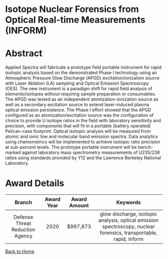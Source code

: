 
Isotope Nuclear Forensics from Optical Real-time Measurements (INFORM)
======================================================================

# Abstract


Applied Spectra will fabricate a prototype field portable instrument for rapid isotopic analysis based on the demonstrated Phase I technology using an Atmospheric Pressure Glow Discharge (APGD) excitation/ionization source with Laser Ablation (LA) sampling and Optical Emission Spectroscopy (OES). The new instrument is a paradigm shift for rapid field analysis of elements/isotopes without requiring sample preparation or consumables. The APGD was tested as an independent atomization-ionization source as well as a secondary excitation source to extend laser-induced plasma optical emission persistence. The Phase I effort showed that the APGD configured as an atomization/excitation source was the configuration of choice to provide U isotope ratios in the field with laboratory sensitivity and precision, with components that will fit in a portable (battery operated) Pelican-case footprint. Optical isotopic analysis will be measured from atomic and ionic line and molecular band emission spectra. Data analytics using chemometrics will be implemented to achieve isotopic ratio precision at sub-percent levels. The prototype portable instrument will be bench-marked against laboratory mass spectrometry measurements of U235/238 ratios using standards provided by Y12 and the Lawrence Berkeley National Laboratory.  

# Award Details

|Branch|Award Year|Award Amount|Keywords|
| :---: | :---: | :---: | :---: |
|Defense Threat Reduction Agency|2020|$997,873|glow discharge, isotopic analysis, optical emission spectroscopy, nuclear forensics, transportable, rapid, inform|
  
  


[Back to Home](https://github.com/chrischow/dod_sbir_awards#2596)